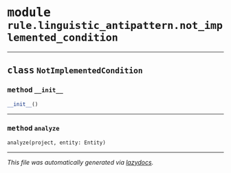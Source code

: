 <!-- markdownlint-disable -->

# <kbd>module</kbd> `rule.linguistic_antipattern.not_implemented_condition`






---

## <kbd>class</kbd> `NotImplementedCondition`




### <kbd>method</kbd> `__init__`

```python
__init__()
```








---

### <kbd>method</kbd> `analyze`

```python
analyze(project, entity: Entity)
```








---

_This file was automatically generated via [lazydocs](https://github.com/ml-tooling/lazydocs)._
